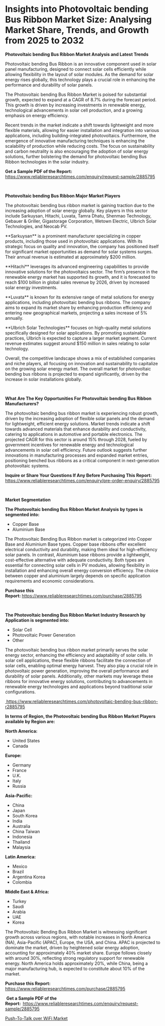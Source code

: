 <p><h1>Insights into Photovoltaic bending Bus Ribbon Market Size: Analysing Market Share, Trends, and Growth from 2025 to 2032</h1></p><p><strong>Photovoltaic bending Bus Ribbon Market Analysis and Latest Trends</strong></p>
<p><p>Photovoltaic bending Bus Ribbon is an innovative component used in solar panel manufacturing, designed to connect solar cells efficiently while allowing flexibility in the layout of solar modules. As the demand for solar energy rises globally, this technology plays a crucial role in enhancing the performance and durability of solar panels. </p><p>The Photovoltaic bending Bus Ribbon Market is poised for substantial growth, expected to expand at a CAGR of 8.7% during the forecast period. This growth is driven by increasing investments in renewable energy, technological advancements in solar cell production, and a growing emphasis on energy efficiency. </p><p>Recent trends in the market indicate a shift towards lightweight and more flexible materials, allowing for easier installation and integration into various applications, including building-integrated photovoltaics. Furthermore, the emergence of innovative manufacturing techniques is enhancing the scalability of production while reducing costs. The focus on sustainability and carbon neutrality is also encouraging the adoption of solar energy solutions, further bolstering the demand for photovoltaic bending Bus Ribbon technologies in the solar industry.</p></p>
<p><strong>Get a Sample PDF of the Report:&nbsp;</strong> <a href="https://www.reliableresearchtimes.com/enquiry/request-sample/2885795?utm_campaign=2984&utm_medium=2&utm_source=Github&utm_content=ia&utm_term=13032025&utm_id=photovoltaic-bending-bus-ribbon">https://www.reliableresearchtimes.com/enquiry/request-sample/2885795</a></p>
<p>&nbsp;</p>
<p><strong>Photovoltaic bending Bus Ribbon Major Market Players</strong></p>
<p><p>The photovoltaic bending bus ribbon market is gaining traction due to the increasing adoption of solar energy globally. Key players in this sector include Sarkuysan, Hitachi, Luvata, Tamra Dhatu, Shenmao Technology, Gebauer & Griller, Gigastorage Corporation, Wetown Electric, Ulbrich Solar Technologies, and Neocab PV. </p><p>**Sarkuysan** is a prominent manufacturer specializing in copper products, including those used in photovoltaic applications. With its strategic focus on quality and innovation, the company has positioned itself for significant market opportunities as demand for solar systems surges. Their annual revenue is estimated at approximately $200 million.</p><p>**Hitachi** leverages its advanced engineering capabilities to provide innovative solutions for the photovoltaics sector. The firm’s presence in the renewable energy market has supported its growth, and it is forecasted to reach $100 billion in global sales revenue by 2026, driven by increased solar energy investments.</p><p>**Luvata** is known for its extensive range of metal solutions for energy applications, including photovoltaic bending bus ribbons. The company aims to expand its market share by enhancing production efficiency and entering new geographical markets, projecting a sales increase of 5% annually.</p><p>**Ulbrich Solar Technologies** focuses on high-quality metal solutions specifically designed for solar applications. By promoting sustainable practices, Ulbrich is expected to capture a larger market segment. Current revenue estimates suggest around $150 million in sales relating to solar technology.</p><p>Overall, the competitive landscape shows a mix of established companies and niche players, all focusing on innovation and sustainability to capitalize on the growing solar energy market. The overall market for photovoltaic bending bus ribbons is projected to expand significantly, driven by the increase in solar installations globally.</p></p>
<p>&nbsp;</p>
<p><strong>What Are The Key Opportunities For Photovoltaic bending Bus Ribbon Manufacturers?</strong></p>
<p><p>The photovoltaic bending bus ribbon market is experiencing robust growth, driven by the increasing adoption of flexible solar panels and the demand for lightweight, efficient energy solutions. Market trends indicate a shift towards advanced materials that enhance durability and conductivity, catering to applications in automotive and portable electronics. The projected CAGR for this sector is around 15% through 2028, fueled by government incentives for renewable energy and technological advancements in solar cell efficiency. Future outlook suggests further innovations in manufacturing processes and expanded market entries, positioning benched bus ribbons as a critical component in next-generation photovoltaic systems.</p></p>
<p><strong>Inquire or Share Your Questions If Any Before Purchasing This Report:</strong> <a href="https://www.reliableresearchtimes.com/enquiry/pre-order-enquiry/2885795?utm_campaign=2984&utm_medium=2&utm_source=Github&utm_content=ia&utm_term=13032025&utm_id=photovoltaic-bending-bus-ribbon">https://www.reliableresearchtimes.com/enquiry/pre-order-enquiry/2885795</a></p>
<p>&nbsp;</p>
<p><strong>Market Segmentation</strong></p>
<p><strong>The Photovoltaic bending Bus Ribbon Market Analysis by types is segmented into:</strong></p>
<p><ul><li>Copper Base</li><li>Aluminium Base</li></ul></p>
<p><p>The Photovoltaic Bending Bus Ribbon market is categorized into Copper Base and Aluminium Base types. Copper base ribbons offer excellent electrical conductivity and durability, making them ideal for high-efficiency solar panels. In contrast, Aluminium base ribbons provide a lightweight, cost-effective alternative with adequate conductivity. Both types are essential for connecting solar cells in PV modules, allowing flexibility in installation and enhancing overall energy conversion efficiency. The choice between copper and aluminium largely depends on specific application requirements and economic considerations.</p></p>
<p><strong>Purchase this Report:&nbsp;</strong><a href="https://www.reliableresearchtimes.com/purchase/2885795?utm_campaign=2984&utm_medium=2&utm_source=Github&utm_content=ia&utm_term=13032025&utm_id=photovoltaic-bending-bus-ribbon">https://www.reliableresearchtimes.com/purchase/2885795</a></p>
<p>&nbsp;</p>
<p><strong>The Photovoltaic bending Bus Ribbon Market Industry Research by Application is segmented into:</strong></p>
<p><ul><li>Solar Cell</li><li>Photovoltaic Power Generation</li><li>Other</li></ul></p>
<p><p>The photovoltaic bending bus ribbon market primarily serves the solar energy sector, enhancing the efficiency and adaptability of solar cells. In solar cell applications, these flexible ribbons facilitate the connection of solar cells, enabling optimal energy harvest. They also play a crucial role in photovoltaic power generation, improving the overall performance and durability of solar panels. Additionally, other markets may leverage these ribbons for innovative energy solutions, contributing to advancements in renewable energy technologies and applications beyond traditional solar configurations.</p></p>
<p><a href="https://www.reliableresearchtimes.com/photovoltaic-bending-bus-ribbon-r2885795?utm_campaign=2984&utm_medium=2&utm_source=Github&utm_content=ia&utm_term=13032025&utm_id=photovoltaic-bending-bus-ribbon">&nbsp;https://www.reliableresearchtimes.com/photovoltaic-bending-bus-ribbon-r2885795</a></p>
<p><strong>In terms of Region, the Photovoltaic bending Bus Ribbon Market Players available by Region are:</strong></p>
<p>
    <p> <strong> North America: </strong>
        <ul>
            <li>United States</li>
            <li>Canada</li>
        </ul>
        </p> 
    <p> <strong> Europe: </strong>
        <ul>
            <li>Germany</li>
            <li>France</li>
            <li>U.K.</li>
            <li>Italy</li>
            <li>Russia</li>
        </ul>
        </p> 
    <p> <strong> Asia-Pacific: </strong>
        <ul>
            <li>China</li>
            <li>Japan</li>
            <li>South Korea</li>
            <li>India</li>
            <li>Australia</li>
            <li>China Taiwan</li>
            <li>Indonesia</li>
            <li>Thailand</li>
            <li>Malaysia</li>
        </ul>
        </p> 
    <p> <strong> Latin America: </strong>
        <ul>
            <li>Mexico</li>
            <li>Brazil</li>
            <li>Argentina Korea</li>
            <li>Colombia</li>
        </ul>
        </p> 
    <p> <strong> Middle East & Africa: </strong>
        <ul>
            <li>Turkey</li>
            <li>Saudi</li>
            <li>Arabia</li>
            <li>UAE</li>
            <li>Korea</li>
        </ul>
    </p>
    </p>
<p><p>The Photovoltaic Bending Bus Ribbon Market is witnessing significant growth across various regions, with notable increases in North America (NA), Asia-Pacific (APAC), Europe, the USA, and China. APAC is projected to dominate the market, driven by heightened solar energy adoption, accounting for approximately 40% market share. Europe follows closely with around 30%, reflecting strong regulatory support for renewable energy. North America holds approximately 20%, while China, being a major manufacturing hub, is expected to constitute about 10% of the market.</p></p>
<p><strong>Purchase this Report: </strong><a href="https://www.reliableresearchtimes.com/purchase/2885795?utm_campaign=2984&utm_medium=2&utm_source=Github&utm_content=ia&utm_term=13032025&utm_id=photovoltaic-bending-bus-ribbon">https://www.reliableresearchtimes.com/purchase/2885795</a></p>
<p>&nbsp;<strong>Get a Sample PDF of the Report:&nbsp;&nbsp;</strong><a href="https://www.reliableresearchtimes.com/enquiry/request-sample/2885795?utm_campaign=2984&utm_medium=2&utm_source=Github&utm_content=ia&utm_term=13032025&utm_id=photovoltaic-bending-bus-ribbon">https://www.reliableresearchtimes.com/enquiry/request-sample/2885795</a></p>
<p><strong></strong></p>
<p><p><a href="https://github.com/zupankocka/Market-Research-Report-List-1/blob/main/push-to-talk-over-wifi-market.md?utm_campaign=2984&utm_medium=2&utm_source=Github&utm_content=ia&utm_term=13032025&utm_id=photovoltaic-bending-bus-ribbon">Push-To-Talk over WiFi Market</a></p></p>